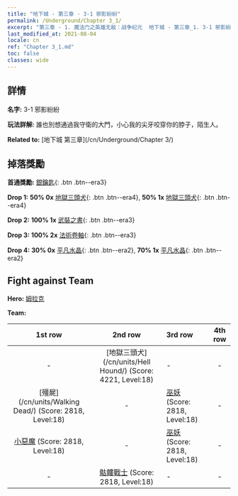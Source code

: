 ```yaml
---
title: "地下城 - 第三章 - 3-1 邪影紛紛"
permalink: /Underground/Chapter 3_1/
excerpt: "第三章 - 1. 魔法门之英雄无敌：战争纪元  地下城 - 第三章_1. 3-1 邪影紛紛"
last_modified_at: 2021-08-04
locale: cn
ref: "Chapter 3_1.md"
toc: false
classes: wide
---
```


## 詳情

 **名字:** 3-1 邪影紛紛

 **玩法詳解:**       誰也別想通過我守衛的大門，小心我的尖牙咬穿你的脖子，陌生人。

 **Related to:** [地下城 第三章](/cn/Underground/Chapter 3/)

## 掉落獎勵

 **首通獎勵:** [銀鑰匙](/cn/Items/con_693/){: .btn .btn--era3}

 **Drop 1:** **50% 0x** [地獄三頭犬](/cn/Items/unt_228/){: .btn .btn--era4}, **50% 1x** [地獄三頭犬](/cn/Items/unt_228/){: .btn .btn--era4}

 **Drop 2:** **100% 1x** [武裝之書](/cn/Items/mat_18/){: .btn .btn--era3}

 **Drop 3:** **100% 2x** [法術卷軸](/cn/Items/con_694/){: .btn .btn--era3}

 **Drop 4:** **30% 0x** [平凡水晶](/cn/Items/mat_11/){: .btn .btn--era2}, **70% 1x** [平凡水晶](/cn/Items/mat_11/){: .btn .btn--era2}


## Fight against Team
 **Hero:** [姆拉克](/cn/heroes/Mullich/)

 **Team:**


  | 1st row | 2nd row | 3rd row | 4th row |
  |:----:|:----:|:----|:----:|
  | - | [地獄三頭犬](/cn/units/Hell Hound/) (Score: 4221, Level:18)  | - | - |
  | [殭屍](/cn/units/Walking Dead/) (Score: 2818, Level:18)  | - | [巫妖](/cn/units/Lich/) (Score: 2818, Level:18)  | - |
  | [小惡魔](/cn/units/Imp/) (Score: 2818, Level:18)  | - | [巫妖](/cn/units/Lich/) (Score: 2818, Level:18)  | - |
  | - | [骷髏戰士](/cn/units/Skeleton/) (Score: 2818, Level:18)  | - | - |


